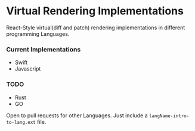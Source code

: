 # Virtual Rendering Implementations

React-Style virtual(diff and patch) rendering implementations in different programming Languages.

### Current Implementations

- Swift
- Javascript

### TODO

- Rust
- GO

Open to pull requests for other Languages. Just include a `langName-intro-to-lang.ext` file.